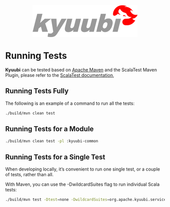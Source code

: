 <div align=center>

![](../imgs/kyuubi_logo.png)

</div>

# Running Tests

**Kyuubi** can be tested based on [Apache Maven](http://maven.apache.org) and the ScalaTest Maven Plugin,
please refer to the [ScalaTest documentation](http://www.scalatest.org/user_guide/using_the_scalatest_maven_plugin),

## Running Tests Fully

The following is an example of a command to run all the tests:

```bash
./build/mvn clean test
```

## Running Tests for a Module

```bash
./build/mvn clean test -pl :kyuubi-common
```

## Running Tests for a Single Test

When developing locally, it’s convenient to run one single test, or a couple of tests, rather than all.

With Maven, you can use the -DwildcardSuites flag to run individual Scala tests:

```bash
./build/mvn test -Dtest=none -DwildcardSuites=org.apache.kyuubi.service.FrontendServiceSuite
```
